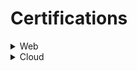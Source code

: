 # Certifications

<details>
 <summary>Web</summary>
  
</details>


<details>
 <summary>Cloud</summary>
</details>




<!--
https://www.hackerrank.com/certificates/ffbe445d74a4    hackerrank css			 - done 
https://www.hackerrank.com/certificates/21a7f89be15a     hackerank js _intermediate	 - done 
https://www.hackerrank.com/certificates/5c97ac1442f1     hackerank js _basics	 - done 

https://www.freecodecamp.org/certification/Shaur_Jain/responsive-web-design   fccResponsive Web Design.   - done 
https://www.freecodecamp.org/certification/Shaur_Jain/javascript-algorithms-and-data-structures   fcc js Algo. - done


https://www.coursera.org/account/accomplishments/certificate/XNXHUK2DBVXA   coursereracpcore 
https://www.credly.com/badges/2263f887-2111-4527-b4b1-95a56564a0ea  oracle cpq badge

https://www.hackerrank.com/shaurya_jain_em1  hackrank badge 10days of js

-->
